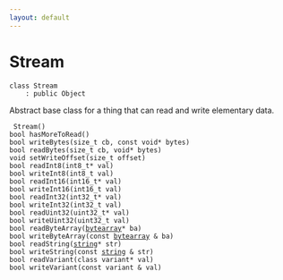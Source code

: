 ```yaml
---
layout: default
---
```


# Stream

```
class Stream
    : public Object
```


Abstract base class for a thing that can read and write elementary data.     

    
` Stream()`<br>
`bool hasMoreToRead()`<br>
`bool writeBytes(size_t cb, const void* bytes)`<br>
`bool readBytes(size_t cb, void* bytes)`<br>
`void setWriteOffset(size_t offset)`<br>
`bool readInt8(int8_t* val)`<br>
`bool writeInt8(int8_t val)`<br>
`bool readInt16(int16_t* val)`<br>
`bool writeInt16(int16_t val)`<br>
`bool readInt32(int32_t* val)`<br>
`bool writeInt32(int32_t val)`<br>
`bool readUint32(uint32_t* val)`<br>
`bool writeUint32(uint32_t val)`<br>
`bool readByteArray(`[`bytearray`](/oaknut/ref/base_group/bytearray)`* ba)`<br>
`bool writeByteArray(const `[`bytearray`](/oaknut/ref/base_group/bytearray)` & ba)`<br>
`bool readString(`[`string`](/oaknut/ref/base_group/string)`* str)`<br>
`bool writeString(const `[`string`](/oaknut/ref/base_group/string)` & str)`<br>
`bool readVariant(class variant* val)`<br>
`bool writeVariant(const variant & val)`<br>

